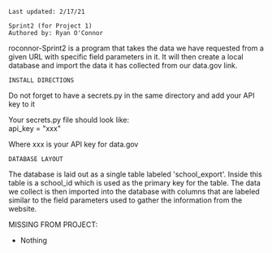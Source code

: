     Last updated: 2/17/21

    Sprint2 (for Project 1)
    Authored by: Ryan O'Connor

roconnor-Sprint2 is a program that takes the data we have requested from a given URL with specific field parameters in it. It will then create a local database and import the data it has collected from our data.gov link.

    INSTALL DIRECTIONS

Do not forget to have a secrets.py in the same directory and add your API key to it 

Your secrets.py file should look like:  
      api_key = "xxx"
    
Where xxx is your API key for data.gov


    DATABASE LAYOUT

The database is laid out as a single table labeled 'school_export'. Inside this table is a school_id which is used as the primary key for the table. The data we collect is then imported into the database with columns that are labeled similar to the field parameters used to gather the information from the website.  

MISSING FROM PROJECT: 
- Nothing
